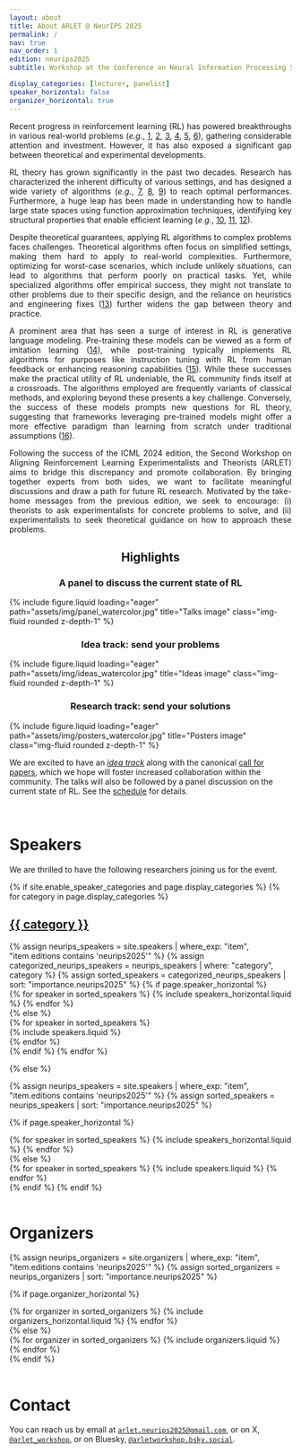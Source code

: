 ```yaml
---
layout: about
title: About ARLET @ NeurIPS 2025
permalink: /
nav: true
nav_order: 1
edition: neurips2025
subtitle: Workshop at the Conference on Neural Information Processing Systems, <a href="https://neurips.cc">date to be defined</a>. San Diego, California.

display_categories: [lecturer, panelist]
speaker_horizontal: false
organizer_horizontal: true
---
```


<div style="text-align: justify">
Recent progress in reinforcement learning (RL) has powered breakthroughs in various real-world problems (<i>e.g.</i>, <a href="https://www.nature.com/articles/nature16961">1</a>, <a href="https://ieeexplore.ieee.org/document/8103164">2</a>, <a href="https://dl.acm.org/doi/abs/10.1145/3543846">3</a>, <a href="https://www.nature.com/articles/s41586-022-05172-4">4</a>, <a href="https://www.nature.com/articles/s41586-023-06004-9">5</a>, <a href="https://arxiv.org/abs/2102.11492">6</a>), gathering considerable attention and investment. However, it has also exposed a significant gap between theoretical and experimental developments. <br>
<p></p>
RL theory has grown significantly in the past two decades. Research has characterized the inherent difficulty of various settings, and has designed a wide variety of algorithms (<i>e.g.</i>, <a href="https://arxiv.org/abs/1807.03765">7</a>, <a href="https://arxiv.org/abs/2005.06392">8</a>, <a href="https://ieeexplore.ieee.org/document/9435807">9</a>) to reach optimal performances. Furthermore, a huge leap has been made in understanding how to handle large state spaces using function approximation techniques, identifying key structural properties that enable efficient learning (<i>e.g.</i>, <a href="https://arxiv.org/abs/1907.05388">10</a>, <a href="https://arxiv.org/abs/1910.03016">11</a>, <a href="https://arxiv.org/abs/2310.07811">12</a>). <br>
<p></p>
Despite theoretical guarantees, applying RL algorithms to complex problems faces challenges. Theoretical algorithms often focus on simplified settings, making them hard to apply to real-world complexities. Furthermore, optimizing for worst-case scenarios, which include unlikely situations, can lead to algorithms that perform poorly on practical tasks. Yet, while specialized algorithms offer empirical success, they might not translate to other problems due to their specific design, and the reliance on heuristics and engineering fixes (<a href="https://iclr-blog-track.github.io/2022/03/25/ppo-implementation-details/">13</a>) further widens the gap between theory and practice. <br>
<p></p>
A prominent area that has seen a surge of interest in RL is generative language modeling. Pre-training these models can be viewed as a form of imitation learning (<a href="https://arxiv.org/abs/2407.15007">14</a>), while post-training typically implements RL algorithms for purposes like instruction tuning with RL from human feedback or enhancing reasoning capabilities (<a href="https://arxiv.org/abs/2405.04483">15</a>). While these successes make the practical utility of RL undeniable, the RL community finds itself at a crossroads. The algorithms employed are frequently variants of classical methods, and exploring beyond these presents a key challenge. Conversely, the success of these models prompts new questions for RL theory, suggesting that frameworks leveraging pre-trained models might offer a more effective paradigm than learning from scratch under traditional assumptions (<a href="https://arxiv.org/abs/2503.07453">16</a>).<br>
<p></p>
Following the success of the ICML 2024 edition, the Second Workshop on Aligning Reinforcement Learning Experimentalists and Theorists (ARLET) aims to bridge this discrepancy and promote collaboration. By bringing together experts from both sides, we want to facilitate meaningful discussions and draw a path for future RL research. Motivated by the take-home messages from the previous edition, we seek to encourage: (i) theorists to ask experimentalists for concrete problems to solve, and (ii) experimentalists to seek theoretical guidance on how to approach these problems.
</div>

<h2 style="text-align:center;">Highlights</h2>
<div class="row">
<div class="col-sm mt-3 mt-md-0">
<h3 style="text-align:center;">A panel to discuss the current state of RL</h3>
{% include figure.liquid loading="eager" path="assets/img/panel_watercolor.jpg" title="Talks image" class="img-fluid rounded z-depth-1" %}
</div>
<div class="col-sm mt-3 mt-md-0">
<h3 style="text-align:center;">Idea track: send your problems</h3>
{% include figure.liquid loading="eager" path="assets/img/ideas_watercolor.jpg" title="Ideas image" class="img-fluid rounded z-depth-1" %}
</div>
<div class="col-sm mt-3 mt-md-0">
<h3 style="text-align:center;">Research track: send your solutions</h3>
{% include figure.liquid loading="eager" path="assets/img/posters_watercolor.jpg" title="Posters image" class="img-fluid rounded z-depth-1" %}
</div>
</div>

We are excited to have an <em><a href="/neurips2025/cfi">idea track</a></em> along with the canonical <a href="/neurips2025/cfp">call for papers</a>, which we hope will foster increased collaboration within the community. The talks will also be followed by a panel discussion on the current state of RL. See the <a href="/neurips2025/schedule">schedule</a> for details.

<!-- Speakers -->
<br>
<h1><b>Speakers</b></h1>

We are thrilled to have the following researchers joining us for the event.

<div class="speakers">
{% if site.enable_speaker_categories and page.display_categories %}
  <!-- Display categorized speakers -->
  {% for category in page.display_categories %}
  <a id="{{ category }}" href=".#{{ category }}">
    <h2 class="category">{{ category }}</h2>
  </a>
  {% assign neurips_speakers = site.speakers | where_exp: "item", "item.editions contains 'neurips2025'" %}
  {% assign categorized_neurips_speakers = neurips_speakers | where: "category", category %}
  {% assign sorted_speakers = categorized_neurips_speakers | sort: "importance.neurips2025" %}
  <!-- Generate cards for each speaker -->
  {% if page.speaker_horizontal %}
  <div class="container">
    <div class="row row-cols-2">
    {% for speaker in sorted_speakers %}
      {% include speakers_horizontal.liquid %}
    {% endfor %}
    </div>
  </div>
  {% else %}
  <div class="d-flex justify-content-between">
    {% for speaker in sorted_speakers %}
      <div class="p-2">{% include speakers.liquid %}</div>
    {% endfor %}
  </div>
  {% endif %}
  {% endfor %}

{% else %}

<!-- Display speakers without categories -->

{% assign neurips_speakers = site.speakers | where_exp: "item", "item.editions contains 'neurips2025'" %}
{% assign sorted_speakers = neurips_speakers | sort: "importance.neurips2025" %}

  <!-- Generate cards for each speaker -->

{% if page.speaker_horizontal %}

  <div class="container">
    <div class="row row-cols-2">
    {% for speaker in sorted_speakers %}
      {% include speakers_horizontal.liquid %}
    {% endfor %}
    </div>
  </div>
  {% else %}
  <div class="grid">
    {% for speaker in sorted_speakers %}
      {% include speakers.liquid %}
    {% endfor %}
  </div>
  {% endif %}
{% endif %}
</div>

<br>
<!-- Organizers -->
<h1><b>Organizers</b></h1>
<p> </p>
<div class="organizers">
{% assign neurips_organizers = site.organizers | where_exp: "item", "item.editions contains 'neurips2025'" %}
{% assign sorted_organizers = neurips_organizers | sort: "importance.neurips2025" %}

<!-- Generate cards for each organizer -->
{% if page.organizer_horizontal %}
  <div class="container">
    <div class="row row-cols-2">
    {% for organizer in sorted_organizers %}
      {% include organizers_horizontal.liquid %}
    {% endfor %}
    </div>
  </div>
{% else %}
  <div class="grid">
    {% for organizer in sorted_organizers %}
      {% include organizers.liquid %}
    {% endfor %}
  </div>
{% endif %}
</div>

<br>
<h1><b>Contact</b></h1>

You can reach us by email at [``arlet.neurips2025@gmail.com``](mailto:arlet.neurips2025@gmail.com), or on X, [``@arlet_workshop``](https://x.com/arlet_workshop), or on Bluesky, [``@arletworkshop.bsky.social``](https://bsky.app/profile/arletworkshop.bsky.social).